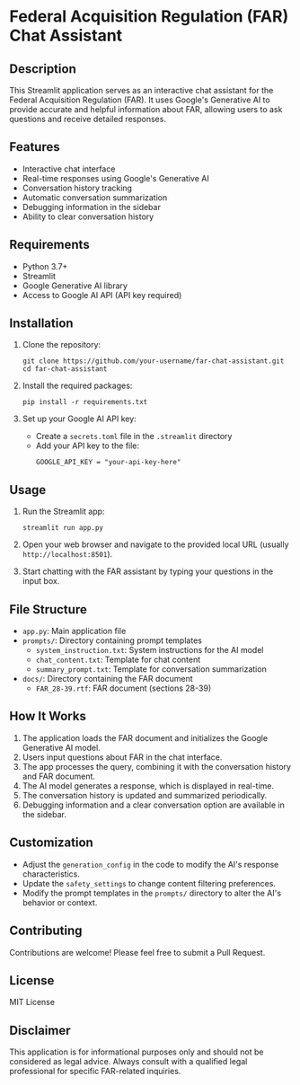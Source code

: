 # Federal Acquisition Regulation (FAR) Chat Assistant

## Description

This Streamlit application serves as an interactive chat assistant for the Federal Acquisition Regulation (FAR). It uses Google's Generative AI to provide accurate and helpful information about FAR, allowing users to ask questions and receive detailed responses.

## Features

- Interactive chat interface
- Real-time responses using Google's Generative AI
- Conversation history tracking
- Automatic conversation summarization
- Debugging information in the sidebar
- Ability to clear conversation history

## Requirements

- Python 3.7+
- Streamlit
- Google Generative AI library
- Access to Google AI API (API key required)

## Installation

1. Clone the repository:
   ```
   git clone https://github.com/your-username/far-chat-assistant.git
   cd far-chat-assistant
   ```

2. Install the required packages:
   ```
   pip install -r requirements.txt
   ```

3. Set up your Google AI API key:
   - Create a `secrets.toml` file in the `.streamlit` directory
   - Add your API key to the file:
     ```
     GOOGLE_API_KEY = "your-api-key-here"
     ```

## Usage

1. Run the Streamlit app:
   ```
   streamlit run app.py
   ```

2. Open your web browser and navigate to the provided local URL (usually `http://localhost:8501`).

3. Start chatting with the FAR assistant by typing your questions in the input box.

## File Structure

- `app.py`: Main application file
- `prompts/`: Directory containing prompt templates
  - `system_instruction.txt`: System instructions for the AI model
  - `chat_content.txt`: Template for chat content
  - `summary_prompt.txt`: Template for conversation summarization
- `docs/`: Directory containing the FAR document
  - `FAR_28-39.rtf`: FAR document (sections 28-39)

## How It Works

1. The application loads the FAR document and initializes the Google Generative AI model.
2. Users input questions about FAR in the chat interface.
3. The app processes the query, combining it with the conversation history and FAR document.
4. The AI model generates a response, which is displayed in real-time.
5. The conversation history is updated and summarized periodically.
6. Debugging information and a clear conversation option are available in the sidebar.

## Customization

- Adjust the `generation_config` in the code to modify the AI's response characteristics.
- Update the `safety_settings` to change content filtering preferences.
- Modify the prompt templates in the `prompts/` directory to alter the AI's behavior or context.

## Contributing

Contributions are welcome! Please feel free to submit a Pull Request.

## License

MIT License

## Disclaimer

This application is for informational purposes only and should not be considered as legal advice. Always consult with a qualified legal professional for specific FAR-related inquiries.